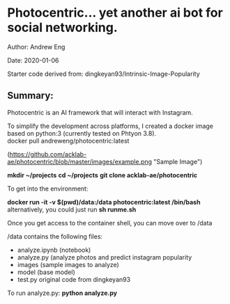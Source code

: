 # Photocentric... yet another ai bot for social networking.

Author: Andrew Eng

Date: 2020-01-06

Starter code derived from: dingkeyan93/Intrinsic-Image-Popularity


## Summary:
Photocentric is an AI framework that will interact with Instagram.  

To simplify the development across platforms, I created a docker image based on python:3 (currently tested on Phtyon 3.8).  
docker pull andreweng/photocentric:latest

(https://github.com/acklab-ae/photocentric/blob/master/images/example.png "Sample Image")

**mkdir ~/projects**
**cd ~/projects**
**git clone acklab-ae/photocentric**

To get into the environment:

**docker run -it -v $(pwd)/data:/data photocentric:latest /bin/bash**
alternatively, you could just run **sh runme.sh**

Once you get access to the container shell, you can move over to /data

/data contains the following files:

- analyze.ipynb (notebook)
- analyze.py (analyze photos and predict instagram popularity
- images (sample images to analyze)
- model (base model)
- test.py original code from dingkeyan93

To run analyze.py:
  **python analyze.py <image folder to analyze>**




